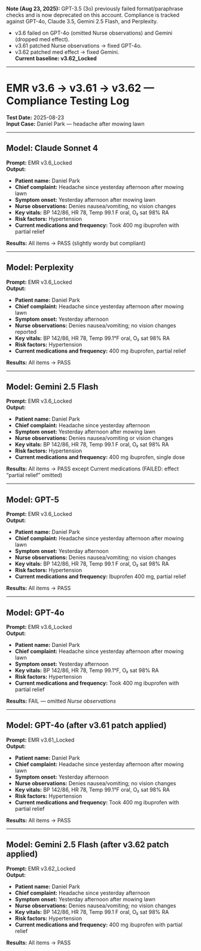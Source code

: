**Note (Aug 23, 2025):** GPT-3.5 (3o) previously failed format/paraphrase checks and is now deprecated on this account. Compliance is tracked against GPT-4o, Claude 3.5, Gemini 2.5 Flash, and Perplexity.  
- v3.6 failed on GPT-4o (omitted Nurse observations) and Gemini (dropped med effect).  
- v3.61 patched Nurse observations → fixed GPT-4o.  
- v3.62 patched med effect → fixed Gemini.  
**Current baseline: v3.62_Locked**

---

# EMR v3.6 → v3.61 → v3.62 — Compliance Testing Log

**Test Date:** 2025-08-23  
**Input Case:** Daniel Park — headache after mowing lawn  

---

## Model: Claude Sonnet 4
**Prompt:** EMR v3.6_Locked  
**Output:**  
- **Patient name:** Daniel Park  
- **Chief complaint:** Headache since yesterday afternoon after mowing lawn  
- **Symptom onset:** Yesterday afternoon after mowing lawn  
- **Nurse observations:** Denies nausea/vomiting, no vision changes  
- **Key vitals:** BP 142/86, HR 78, Temp 99.1 F oral, O₂ sat 98% RA  
- **Risk factors:** Hypertension  
- **Current medications and frequency:** Took 400 mg ibuprofen with partial relief  

**Results:** All items → PASS (slightly wordy but compliant)  

---

## Model: Perplexity
**Prompt:** EMR v3.6_Locked  
**Output:**  
- **Patient name:** Daniel Park  
- **Chief complaint:** Headache since yesterday afternoon after mowing lawn  
- **Symptom onset:** Yesterday afternoon  
- **Nurse observations:** Denies nausea/vomiting; no vision changes reported  
- **Key vitals:** BP 142/86, HR 78, Temp 99.1°F oral, O₂ sat 98% RA  
- **Risk factors:** Hypertension  
- **Current medications and frequency:** 400 mg ibuprofen, partial relief  

**Results:** All items → PASS  

---

## Model: Gemini 2.5 Flash
**Prompt:** EMR v3.6_Locked  
**Output:**  
- **Patient name:** Daniel Park  
- **Chief complaint:** Headache since yesterday afternoon  
- **Symptom onset:** Yesterday afternoon after mowing lawn  
- **Nurse observations:** Denies nausea/vomiting or vision changes  
- **Key vitals:** BP 142/86, HR 78, Temp 99.1 F oral, O₂ sat 98% RA  
- **Risk factors:** Hypertension  
- **Current medications and frequency:** 400 mg ibuprofen, single dose  

**Results:** All items → PASS except Current medications (FAILED: effect “partial relief” omitted)  

---

## Model: GPT-5
**Prompt:** EMR v3.6_Locked  
**Output:**  
- **Patient name:** Daniel Park  
- **Chief complaint:** Headache since yesterday afternoon after mowing lawn  
- **Symptom onset:** Yesterday afternoon  
- **Nurse observations:** Denies nausea/vomiting; no vision changes  
- **Key vitals:** BP 142/86, HR 78, Temp 99.1 F oral, O₂ sat 98% RA  
- **Risk factors:** Hypertension  
- **Current medications and frequency:** Ibuprofen 400 mg, partial relief  

**Results:** All items → PASS  

---

## Model: GPT-4o
**Prompt:** EMR v3.6_Locked  
**Output:**  
- **Patient name:** Daniel Park  
- **Chief complaint:** Headache since yesterday afternoon after mowing lawn  
- **Symptom onset:** Yesterday afternoon  
- **Key vitals:** BP 142/86, HR 78, Temp 99.1°F, O₂ sat 98% RA  
- **Risk factors:** Hypertension  
- **Current medications and frequency:** Took 400 mg ibuprofen with partial relief  

**Results:** FAIL — omitted *Nurse observations*  

---

## Model: GPT-4o (after v3.61 patch applied)
**Prompt:** EMR v3.61_Locked  
**Output:**  
- **Patient name:** Daniel Park  
- **Chief complaint:** Headache since yesterday afternoon after mowing lawn  
- **Symptom onset:** Yesterday afternoon  
- **Nurse observations:** Denies nausea/vomiting; no vision changes  
- **Key vitals:** BP 142/86, HR 78, Temp 99.1°F oral, O₂ sat 98% RA  
- **Risk factors:** Hypertension  
- **Current medications and frequency:** Took 400 mg ibuprofen with partial relief  

**Results:** All items → PASS  

---

## Model: Gemini 2.5 Flash (after v3.62 patch applied)
**Prompt:** EMR v3.62_Locked  
**Output:**  
- **Patient name:** Daniel Park  
- **Chief complaint:** Headache since yesterday afternoon  
- **Symptom onset:** Yesterday afternoon after mowing lawn  
- **Nurse observations:** Denies nausea/vomiting; no vision changes  
- **Key vitals:** BP 142/86, HR 78, Temp 99.1 F oral, O₂ sat 98% RA  
- **Risk factors:** Hypertension  
- **Current medications and frequency:** 400 mg ibuprofen with partial relief  

**Results:** All items → PASS  
